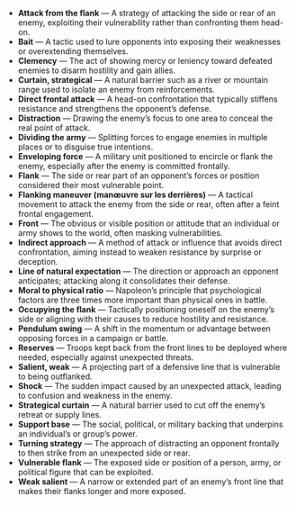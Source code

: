 - **Attack from the flank** — A strategy of attacking the side or rear of an enemy, exploiting their vulnerability rather than confronting them head-on.  
- **Bait** — A tactic used to lure opponents into exposing their weaknesses or overextending themselves.  
- **Clemency** — The act of showing mercy or leniency toward defeated enemies to disarm hostility and gain allies.  
- **Curtain, strategical** — A natural barrier such as a river or mountain range used to isolate an enemy from reinforcements.  
- **Direct frontal attack** — A head-on confrontation that typically stiffens resistance and strengthens the opponent’s defense.  
- **Distraction** — Drawing the enemy’s focus to one area to conceal the real point of attack.  
- **Dividing the army** — Splitting forces to engage enemies in multiple places or to disguise true intentions.  
- **Enveloping force** — A military unit positioned to encircle or flank the enemy, especially after the enemy is committed frontally.  
- **Flank** — The side or rear part of an opponent’s forces or position considered their most vulnerable point.  
- **Flanking maneuver (manœuvre sur les derrières)** — A tactical movement to attack the enemy from the side or rear, often after a feint frontal engagement.  
- **Front** — The obvious or visible position or attitude that an individual or army shows to the world, often masking vulnerabilities.  
- **Indirect approach** — A method of attack or influence that avoids direct confrontation, aiming instead to weaken resistance by surprise or deception.  
- **Line of natural expectation** — The direction or approach an opponent anticipates; attacking along it consolidates their defense.  
- **Moral to physical ratio** — Napoleon’s principle that psychological factors are three times more important than physical ones in battle.  
- **Occupying the flank** — Tactically positioning oneself on the enemy’s side or aligning with their causes to reduce hostility and resistance.  
- **Pendulum swing** — A shift in the momentum or advantage between opposing forces in a campaign or battle.  
- **Reserves** — Troops kept back from the front lines to be deployed where needed, especially against unexpected threats.  
- **Salient, weak** — A projecting part of a defensive line that is vulnerable to being outflanked.  
- **Shock** — The sudden impact caused by an unexpected attack, leading to confusion and weakness in the enemy.  
- **Strategical curtain** — A natural barrier used to cut off the enemy’s retreat or supply lines.  
- **Support base** — The social, political, or military backing that underpins an individual’s or group’s power.  
- **Turning strategy** — The approach of distracting an opponent frontally to then strike from an unexpected side or rear.  
- **Vulnerable flank** — The exposed side or position of a person, army, or political figure that can be exploited.  
- **Weak salient** — A narrow or extended part of an enemy’s front line that makes their flanks longer and more exposed.
